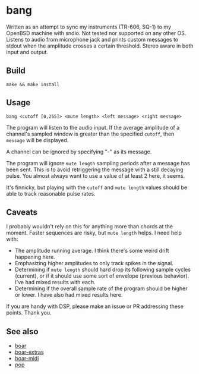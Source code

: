 # bang

Written as an attempt to sync my instruments (TR-606, SQ-1) to my OpenBSD machine with sndio. Not tested nor supported on any other OS. Listens to audio from microphone jack and prints custom messages to stdout when the amplitude crosses a certain threshold. Stereo aware in both input and output.

## Build

    make && make install

## Usage

    bang <cutoff [0,255]> <mute length> <left message> <right message>

The program will listen to the audio input. If the average amplitude of a channel's sampled window is greater than the specified `cutoff`, then `message` will be displayed.

A channel can be ignored by specifying "-" as its message.

The program will ignore `mute length` sampling periods after a message has been sent. This is to avoid retriggering the message with a still decaying pulse. You almost always want to use a value of at least 2 here, it seems.

It's finnicky, but playing with the `cutoff` and `mute length` values should be able to track reasonable pulse rates.

## Caveats

I probably wouldn't rely on this for anything more than chords at the moment. Faster sequences are risky, but `mute length` helps. I need help with:

- The amplitude running average. I think there's some weird drift happening here.
- Emphasizing higher amplitudes to only track spikes in the signal.
- Determining if `mute length` should hard drop its following sample cycles (current), or if it should use some sort of envelope (previous behavior). I've had mixed results with each.
- Determining if the overall sample rate of the program should be higher or lower. I have also had mixed results here.

If you are handy with DSP, please make an issue or PR addressing these points. Thank you.

## See also

- [boar](https://github.com/jimd1989/boar)
- [boar-extras](https://github.com/jimd1989/boar-extras)
- [boar-midi](https://github.com/jimd1989/boar-midi)
- [pop](https://github.com/jimd1989/pop)
